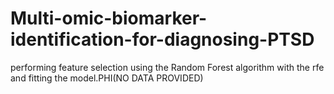# Multi-omic-biomarker-identification-for-diagnosing-PTSD
 performing feature selection using the Random Forest algorithm with the rfe  and fitting the model.PHI(NO DATA PROVIDED)
 
